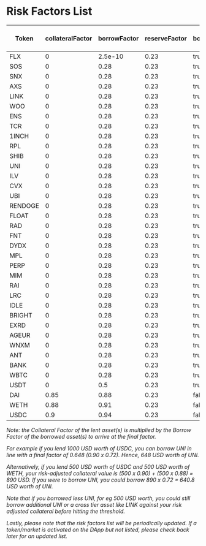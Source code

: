 # Risk Factors List

| Token | collateralFactor | borrowFactor | reserveFactor | borrowIsolated | crossBorrow | InterestRateModel | Uniswap V3 fee tier (%) |
|-------|------|-------|-------|------|-------|-------|------|
| FLX | 0| 2.5e-10 | 0.23 | true | false | Default | 0.3 |
| SOS | 0| 0.28 | 0.23 | true | false | Default | 1 |
| SNX | 0| 0.28 | 0.23 | true | false | Default | 0.3 |
| AXS | 0| 0.28 | 0.23 | true | false | Default | 0.3 |
| LINK | 0| 0.28 | 0.23 | true | false | Default | 0.3 |
| WOO | 0| 0.28 | 0.23 | true | false | Default | 0.3 |
| ENS | 0| 0.28 | 0.23 | true | false | Default | 0.3 |
| TCR | 0| 0.28 | 0.23 | true | false | Default | 0.3 |
| 1INCH | 0| 0.28 | 0.23 | true | false | Default | 0.3 |
| RPL | 0| 0.28 | 0.23 | true | false | Default | 0.3 |
| SHIB | 0| 0.28 | 0.23 | true | false | Default | 1 |
| UNI | 0| 0.28 | 0.23 | true | false | Default | 0.3 |
| ILV | 0| 0.28 | 0.23 | true | false | Default | 1 |
| CVX | 0| 0.28 | 0.23 | true | false | Default | 1 |
| UBI | 0| 0.28 | 0.23 | true | false | Default | 1 |
| RENDOGE | 0| 0.28 | 0.23 | true | false | Default | 0.3 |
| FLOAT | 0| 0.28 | 0.23 | true | false | Default | 0.3 |
| RAD | 0| 0.28 | 0.23 | true | false | Default | 0.3 |
| FNT | 0| 0.28 | 0.23 | true | false | Default | 1 |
| DYDX | 0| 0.28 | 0.23 | true | false | Default | 0.3 |
| MPL | 0| 0.28 | 0.23 | true | false | Default | 0.3 |
| PERP | 0| 0.28 | 0.23 | true | false | Default | 0.3 |
| MIM | 0| 0.28 | 0.23 | true | false | Default | 1 |
| RAI | 0| 0.28 | 0.23 | true | false | Default | 0.3 |
| LRC | 0| 0.28 | 0.23 | true | false | Default | 0.3 |
| IDLE | 0| 0.28 | 0.23 | true | false | Default | 0.3 |
| BRIGHT | 0| 0.28 | 0.23 | true | false | Default | 0.3 |
| EXRD | 0| 0.28 | 0.23 | true | false | Default | 1 |
| AGEUR | 0| 0.28 | 0.23 | true | false | Default | 0.3 |
| WNXM | 0| 0.28 | 0.23 | true | false | Default | 1 |
| ANT | 0| 0.28 | 0.23 | true | false | Default | 1 |
| BANK | 0| 0.28 | 0.23 | true | false | Default | 0.3 |
| WBTC | 0| 0.28 | 0.23 | true | false | Default | 0.3 |
| USDT | 0| 0.5 | 0.23 | true | false | Default | 0.3 |
| DAI | 0.85| 0.88 | 0.23 | false | true | Default | 0.3 |
| WETH | 0.88| 0.91 | 0.23 | false | true | Default | Pegged |
| USDC | 0.9| 0.94 | 0.23 | false | true | Default | 0.3 |



_Note: the Collateral Factor of the lent asset(s) is multiplied by the Borrow Factor of the borrowed asset(s) to arrive at the final factor._

_For example if you lend 1000 USD worth of USDC, you can borrow UNI in line with a final factor of 0.648 (0.90 x 0.72). Hence, 648 USD worth of UNI._

_Alternatively, if you lend 500 USD worth of USDC and 500 USD worth of WETH, your risk-adjusted collateral value is (500 x 0.90) + (500 x 0.88) = 890 USD. If you were to borrow UNI, you could borrow 890 x 0.72 = 640.8 USD worth of UNI._&#x20;

_Note that if you borrowed less UNI, for eg 500 USD worth, you could still borrow additional UNI or a cross tier asset like LINK against your risk adjusted collateral before hitting the threshold._


_Lastly, please note that the risk factors list will be periodically updated. If a token/market is activated on the DApp but not listed, please check back later for an updated list._
